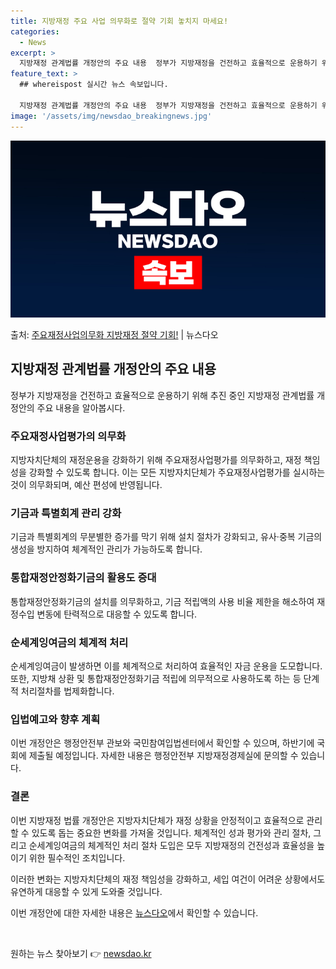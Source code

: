 ```yaml
---
title: 지방재정 주요 사업 의무화로 절약 기회 놓치지 마세요!
categories:
  - News
excerpt: >
  지방재정 관계법률 개정안의 주요 내용  정부가 지방재정을 건전하고 효율적으로 운용하기 위해 지방재정 관계법률…
feature_text: >
  ## whereispost 실시간 뉴스 속보입니다.

  지방재정 관계법률 개정안의 주요 내용  정부가 지방재정을 건전하고 효율적으로 운용하기 위해 지방재정 관계법률…
image: '/assets/img/newsdao_breakingnews.jpg'
---
```


![뉴스다오 속보](/assets/img/newsdao_breakingnews.jpg)

<p>출처: <a href="https://newsdao.kr/4383" rel="dofollow">주요재정사업의무화 지방재정 절약 기회!</a> | 뉴스다오</p>

<h2 data-ke-size="size26">지방재정 관계법률 개정안의 주요 내용</h2>
<p data-ke-size="size16">정부가 지방재정을 건전하고 효율적으로 운용하기 위해 추진 중인 지방재정 관계법률 개정안의 주요 내용을 알아봅시다.</p>

<h3><b>주요재정사업평가의 의무화</b></h3>
<p data-ke-size="size16">지방자치단체의 재정운용을 강화하기 위해 주요재정사업평가를 의무화하고, 재정 책임성을 강화할 수 있도록 합니다. 이는 모든 지방자치단체가 주요재정사업평가를 실시하는 것이 의무화되며, 예산 편성에 반영됩니다.</p>

<h3><b>기금과 특별회계 관리 강화</b></h3>
<p data-ke-size="size16">기금과 특별회계의 무분별한 증가를 막기 위해 설치 절차가 강화되고, 유사·중복 기금의 생성을 방지하여 체계적인 관리가 가능하도록 합니다.</p>

<h3><b>통합재정안정화기금의 활용도 증대</b></h3>
<p data-ke-size="size16">통합재정안정화기금의 설치를 의무화하고, 기금 적립액의 사용 비율 제한을 해소하여 재정수입 변동에 탄력적으로 대응할 수 있도록 합니다.</p>

<h3><b>순세계잉여금의 체계적 처리</b></h3>
<p data-ke-size="size16">순세계잉여금이 발생하면 이를 체계적으로 처리하여 효율적인 자금 운용을 도모합니다. 또한, 지방채 상환 및 통합재정안정화기금 적립에 의무적으로 사용하도록 하는 등 단계적 처리절차를 법제화합니다.</p>

<h3><b>입법예고와 향후 계획</b></h3>
<p data-ke-size="size16">이번 개정안은 행정안전부 관보와 국민참여입법센터에서 확인할 수 있으며, 하반기에 국회에 제출될 예정입니다. 자세한 내용은 행정안전부 지방재정경제실에 문의할 수 있습니다.</p>

<h3><b>결론</b></h3>
<p data-ke-size="size16">이번 지방재정 법률 개정안은 지방자치단체가 재정 상황을 안정적이고 효율적으로 관리할 수 있도록 돕는 중요한 변화를 가져올 것입니다. 체계적인 성과 평가와 관리 절차, 그리고 순세계잉여금의 체계적인 처리 절차 도입은 모두 지방재정의 건전성과 효율성을 높이기 위한 필수적인 조치입니다.</p>
<p data-ke-size="size16">이러한 변화는 지방자치단체의 재정 책임성을 강화하고, 세입 여건이 어려운 상황에서도 유연하게 대응할 수 있게 도와줄 것입니다.</p>
<p data-ke-size="size16">이번 개정안에 대한 자세한 내용은 <a href="https://newsdao.kr/4383">뉴스다오</a>에서 확인할 수 있습니다.</p>
<p data-ke-size="size16">&nbsp;</p> 

원하는 뉴스 찾아보기 👉 <a href="https://newsdao.kr" rel="dofollow">newsdao.kr</a>


